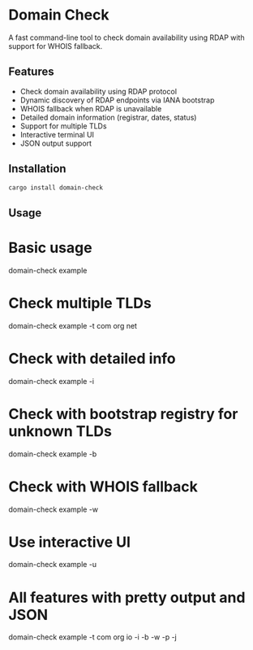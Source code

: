 # Domain Check

A fast command-line tool to check domain availability using RDAP with support for WHOIS fallback.

## Features

- Check domain availability using RDAP protocol
- Dynamic discovery of RDAP endpoints via IANA bootstrap
- WHOIS fallback when RDAP is unavailable
- Detailed domain information (registrar, dates, status)
- Support for multiple TLDs
- Interactive terminal UI
- JSON output support

## Installation

```bash
cargo install domain-check
```

## Usage

# Basic usage
domain-check example

# Check multiple TLDs
domain-check example -t com org net

# Check with detailed info
domain-check example -i

# Check with bootstrap registry for unknown TLDs
domain-check example -b

# Check with WHOIS fallback
domain-check example -w

# Use interactive UI
domain-check example -u

# All features with pretty output and JSON
domain-check example -t com org io -i -b -w -p -j
